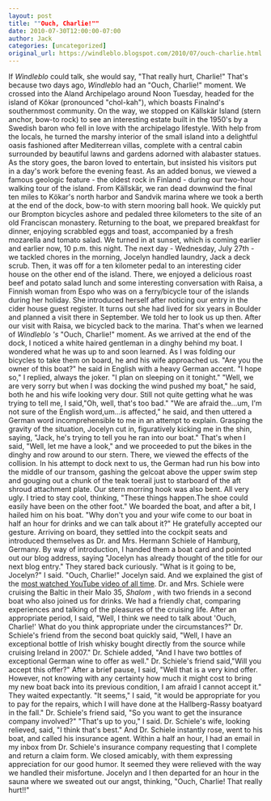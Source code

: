 ```yaml
---
layout: post
title: ""Ouch, Charlie!""
date: 2010-07-30T12:00:00-07:00
author: Jack
categories: [uncategorized]
original_url: https://windleblo.blogspot.com/2010/07/ouch-charlie.html
---
```


If _Windleblo_ could talk, she would say, "That really hurt, Charlie!" That's because two days ago, _Windleblo_ had an "Ouch, Charlie!" moment. We crossed into the Aland Archipelago around Noon Tuesday, headed for the island of Kӧkar (pronounced "chol-kah"), which boasts Finalnd's southernmost community. On the way, we stopped on Kӓllskӓr Island (stern anchor, bow-to rock) to see an interesting estate built in the 1950's by a Swedish baron who fell in love with the archipelago lifestyle. With help from the locals, he turned the marshy interior of the small island into a delightful oasis fashioned after Mediterrean villas, complete with a central cabin surrounded by beautiful lawns and gardens adorned with alabaster statues. As the story goes, the baron loved to entertain, but insisted his visitors put in a day's work before the evening feast. As an added bonus, we viewed a famous geologic feature - the oldest rock in Finland - during our two-hour walking tour of the island. From Kӓllskӓr, we ran dead downwind the final ten miles to Kӧkar's north harbor and Sandvik marina where we took a berth at the end of the dock, bow-to with stern mooring ball hook. We quickly put our Brompton bicycles ashore and pedaled three kilometers to the site of an old Franciscan monastery. Returning to the boat, we prepared breakfast for dinner, enjoying scrabbled eggs and toast, accompanied by a fresh mozarella and tomato salad. We turned in at sunset, which is coming earlier and earlier now, 10 p.m. this night. The next day - Wednesday, July 27th - we tackled chores in the morning, Jocelyn handled laundry, Jack a deck scrub. Then, it was off for a ten kilometer pedal to an interesting cider house on the other end of the island. There, we enjoyed a delicious roast beef and potato salad lunch and some interesting conversation with Raisa, a Finnish woman from Espo who was on a ferry/bicycle tour of the islands during her holiday. She introduced herself after noticing our entry in the cider house guest register. It turns out she had lived for six years in Boulder and planned a visit there in September. We told her to look us up then. After our visit with Raisa, we bicycled back to the marina. That's when we learned of _Windleblo 's_ "Ouch, Charlie!" moment. As we arrived at the end of the dock, I noticed a white haired gentleman in a dinghy behind my boat. I wondered what he was up to and soon learned. As I was folding our bicycles to take them on board, he and his wife approached us. "Are you the owner of this boat?" he said in English with a heavy German accent. "I hope so," I replied, always the joker. "I plan on sleeping on it tonight." "Well, we are very sorry but when I was docking the wind pushed my boat," he said, both he and his wife looking very dour. Still not quite getting what he was trying to tell me, I said,"Oh, well, that's too bad." "We are afraid the…um, I'm not sure of the English word,um…is affected," he said, and then uttered a German word incomprehensible to me in an attempt to explain. Grasping the gravity of the situation, Jocelyn cut in, figuratively kicking me in the shin, saying, "Jack, he's trying to tell you he ran into our boat." That's when I said, "Well, let me have a look," and we proceeded to put the bikes in the dinghy and row around to our stern. There, we viewed the effects of the collision. In his attempt to dock next to us, the German had run his bow into the middle of our transom, gashing the gelcoat above the upper swim step and gouging out a chunk of the teak toerail just to starboard of the aft shroud attachment plate. Our stern morring hook was also bent. All very ugly. I tried to stay cool, thinking, "These things happen.The shoe could easily have been on the other foot." We boarded the boat, and after a bit, I hailed him on his boat. "Why don't you and your wife come to our boat in half an hour for drinks and we can talk about it?" He gratefully accepted our gesture. Arriving on board, they settled into the cockpit seats and introduced themselves as Dr. and Mrs. Hermann Schiele of Hamburg, Germany. By way of introduction, I handed them a boat card and pointed out our blog address, saying "Jocelyn has already thought of the title for our next blog entry." They stared back curiously. "What is it going to be, Jocelyn?" I said. "Ouch, Charlie!" Jocelyn said. And we explained the gist of the [most watched YouTube video of all time](//www.youtube.com/watch?v=JUcfCbv6GjY). Dr. and Mrs. Schiele were cruising the Baltic in their Malo 35, _Shalom_ , with two friends in a second boat who also joined us for drinks. We had a friendly chat, comparing experiences and talking of the pleasures of the cruising life. After an appropriate period, I said, "Well, I think we need to talk about 'Ouch, Charlie!' What do you think appropriate under the circumstances?" Dr. Schiele's friend from the second boat quickly said, "Well, I have an exceptional bottle of Irish whisky bought directly from the source while cruising Ireland in 2007." Dr. Schiele added, "And I have two bottles of exceptional German wine to offer as well." Dr. Schiele's friend said,"Will you accept this offer?" After a brief pause, I said, "Well that is a very kind offer. However, not knowing with any certainty how much it might cost to bring my new boat back into its previous condition, I am afraid I cannot accept it." They waited expectantly. "It seems," I said, "it would be appropriate for you to pay for the repairs, which I will have done at the Hallberg-Rassy boatyard in the fall." Dr. Schiele's friend said, "So you want to get the insurance company involved?" "That's up to you," I said. Dr. Schiele's wife, looking relieved, said, "I think that's best." And Dr. Schiele instantly rose, went to his boat, and called his insurance agent. Within a half an hour, I had an email in my inbox from Dr. Schiele's insurance company requesting that I complete and return a claim form. We closed amicably, with them expressing appreciation for our good humor. It seemed they were relieved with the way we handled their misfortune. Jocelyn and I then departed for an hour in the sauna where we sweated out our angst, thinking, "Ouch, Charlie! That really hurt!!"